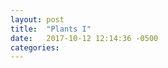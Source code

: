 ```yaml
---
layout: post
title:  "Plants I"
date:   2017-10-12 12:14:36 -0500
categories: 
---
```




<html>
  <body >
    <script type="text/javascript" src="/assets/plants_1.js"></script>
    <script type="text/javascript" src="https://cdnjs.cloudflare.com/ajax/libs/tween.js/17.1.1/Tween.min.js"></script>
    <div id="container"></div>
  </body>
</html>
